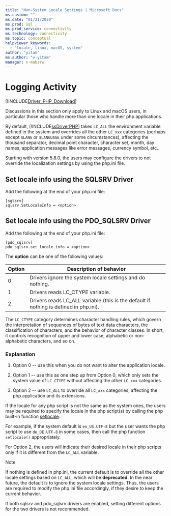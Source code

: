 ```yaml
---
title: "Non-System Locale Settings | Microsoft Docs"
ms.custom: ""
ms.date: "01/31/2020"
ms.prod: sql
ms.prod_service: connectivity
ms.technology: connectivity
ms.topic: conceptual
helpviewer_keywords:
  - "locale, linux, macOS, system"
author: "yitam"
ms.author: "v-yitam"
manager: v-mabarw
---
```


# Logging Activity
[!INCLUDE[Driver_PHP_Download](../../includes/driver_php_download.md)]

Discussions in this section only apply to Linux and macOS users, in particular those who handle more than one locale in their php applications.

By default, [!INCLUDE[ssDriverPHP](../../includes/ssdriverphp_md.md)] takes `LC_ALL` the environment variable defined in the system and overrides all the other `LC_xxx` categories (perhaps except `$LANG` or `$LANGUAGE` under some circumstances), affecting the thousand separator, decimal point character, character set, month, day names, application messages like error messages, currency symbol, etc..

Starting with version 5.8.0, the users may configure the drivers to not override the localization settings by using the php.ini file. 

## Set locale info using the SQLSRV Driver  
Add the following at the end of your php.ini file:
  
```  
[sqlsrv]  
sqlsrv.SetLocaleInfo = <option>
```  
  
## Set locale info using the PDO_SQLSRV Driver  
Add the following at the end of your php.ini file:
  
```  
[pdo_sqlsrv]  
pdo_sqlsrv.set_locale_info = <option>
```  
  
The **option** can be one of the following values:  
  
|Option|Description of behavior|
|---------|---------------|
|0|Drivers ignore the system locale settings and do nothing.|
|1|Drivers reads LC_CTYPE variable.|
|2|Drivers reads LC_ALL variable (this is the default if nothing is defined in php.ini).|
  

The `LC_CTYPE` category determines character handling rules, which govern the interpretation of sequences of bytes of text data characters, the classification of characters, and the behavior of character classes. In short, it controls recognition of upper and lower case, alphabetic or non-alphabetic characters, and so on.

### Explanation

1. Option 0 -- use this when you do not want to alter the application locale.

1. Option 1 -- use this as one step up from Option 0, which only sets the system value of `LC_CTYPE` without affecting the other `LC_xxx` categories.

1. Option 2 -- use `LC_ALL` to override all `LC_xxx` categories, affecting the php application and its extensions.

If the locale for any php script is not the same as the system ones, the users may be required to specify the locale in the php script(s) by calling the php built-in function [setlocale](https://www.php.net/manual/en/function.setlocale.php). 

For example, if the system default is `en_US.UTF-8` but the user wants the php script to use `de_DE.UTF-8` in some cases, then call the php function `setlocale()` appropriately.

For Option 2, the users will indicate their desired locale in their php scripts only if it is different from the `LC_ALL` variable.

> [!NOTE]
> If nothing is defined in php.ini, the current default is to override all the other locale
> settings based on `LC_ALL`, which will be **deprecated**. In the near future, the default is
> to ignore the system locale settings. Thus, the users are required to modify the php.ini file
> accordingly, if they desire to keep the current behavior.

If both sqlsrv and pdo_sqlsrv drivers are enabled, setting different options for the two drivers is not recommended.